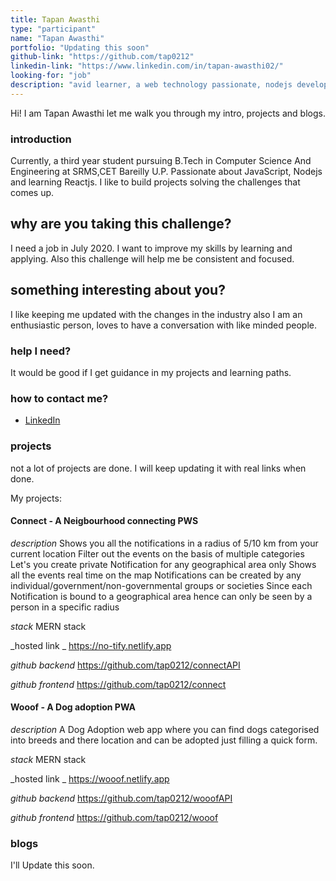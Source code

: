 ```yaml
---
title: Tapan Awasthi
type: "participant"
name: "Tapan Awasthi"
portfolio: "Updating this soon"
github-link: "https://github.com/tap0212"
linkedin-link: "https://www.linkedin.com/in/tapan-awasthi02/"
looking-for: "job"
description: "avid learner, a web technology passionate, nodejs developer"
---
```


Hi! I am Tapan Awasthi let me walk you through my intro, projects and blogs.

### introduction

Currently, a third year student pursuing B.Tech in Computer Science And Engineering at SRMS,CET Bareilly U.P.
Passionate about JavaScript, Nodejs and learning Reactjs. I like to build projects solving the challenges that comes up.

## why are you taking this challenge?

I need a job in July 2020.
I want to improve my skills by learning and applying.
Also this challenge will help me be consistent and focused.

## something interesting about you?

I like keeping me updated with the changes in the industry also I am an enthusiastic person, loves to have a conversation with like minded people. 

### help I need?

It would be good if I get guidance in my projects and learning paths.

### how to contact me?

- [LinkedIn](https://www.linkedin.com/in/tapan-awasthi02/)

### projects

not a lot of projects are done. I will keep updating it with real links when done.

My projects:


#### Connect - A Neigbourhood connecting PWS
_description_ Shows you all the notifications in a radius of 5/10 km from your current location
Filter out the events on the basis of multiple categories
Let's you create private Notification for any geographical area only
Shows all the events real time on the map
Notifications can be created by any individual/government/non-governmental groups or societies
Since each Notification is bound to a geographical area hence can only be seen by a person in a specific radius

_stack_ MERN stack

_hosted link _ https://no-tify.netlify.app

_github backend_ https://github.com/tap0212/connectAPI

_github frontend_ https://github.com/tap0212/connect


#### Wooof - A Dog adoption PWA
_description_ A Dog Adoption web app where you can find dogs categorised into breeds and there location and can be adopted just filling a quick form.

_stack_ MERN stack

_hosted link _ https://wooof.netlify.app

_github backend_ https://github.com/tap0212/wooofAPI

_github frontend_ https://github.com/tap0212/wooof

### blogs

I'll Update this soon.
